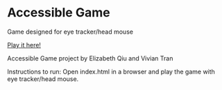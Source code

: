 # Accessible Game
Game designed for eye tracker/head mouse

[Play it here!](https://qlychee.github.io/Accessible-Game/)

Accessible Game project by Elizabeth Qiu and Vivian Tran

Instructions to run:
Open index.html in a browser and play the game with eye tracker/head mouse. 
